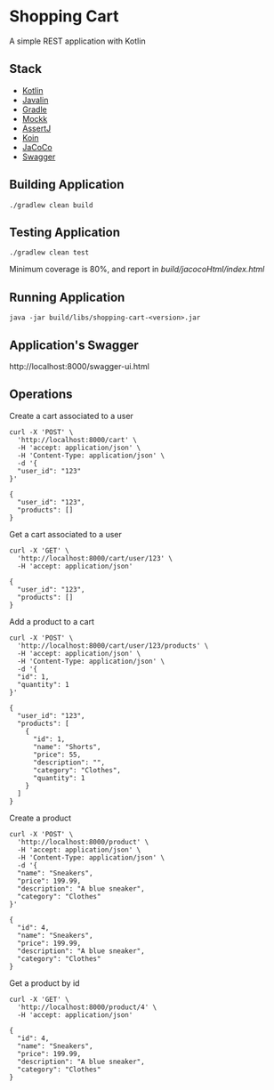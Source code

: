 # Shopping Cart

A simple REST application with Kotlin

## Stack

- [Kotlin](https://developer.android.com/kotlin)
- [Javalin](https://javalin.io/)
- [Gradle](https://gradle.org/)
- [Mockk](https://mockk.io/)
- [AssertJ](https://joel-costigliola.github.io/assertj/index.html)
- [Koin](https://insert-koin.io/)
- [JaCoCo](https://www.jacoco.org/jacoco/trunk/doc/)
- [Swagger](https://swagger.io/)

## Building Application

```console
./gradlew clean build
```

## Testing Application

```console
./gradlew clean test
```

Minimum coverage is 80%, and report in _build/jacocoHtml/index.html_

## Running Application

```console
java -jar build/libs/shopping-cart-<version>.jar
```

## Application's Swagger

http://localhost:8000/swagger-ui.html

## Operations

Create a cart associated to a user

```curl
curl -X 'POST' \
  'http://localhost:8000/cart' \
  -H 'accept: application/json' \
  -H 'Content-Type: application/json' \
  -d '{
  "user_id": "123"
}'
```
```curl
{
  "user_id": "123",
  "products": []
}
```

Get a cart associated to a user

```curl
curl -X 'GET' \
  'http://localhost:8000/cart/user/123' \
  -H 'accept: application/json'
```
```curl
{
  "user_id": "123",
  "products": []
}
```

Add a product to a cart 

```curl
curl -X 'POST' \
  'http://localhost:8000/cart/user/123/products' \
  -H 'accept: application/json' \
  -H 'Content-Type: application/json' \
  -d '{
  "id": 1,
  "quantity": 1
}'
```
```curl
{
  "user_id": "123",
  "products": [
    {
      "id": 1,
      "name": "Shorts",
      "price": 55,
      "description": "",
      "category": "Clothes",
      "quantity": 1
    }
  ]
}
```

Create a product

```curl
curl -X 'POST' \
  'http://localhost:8000/product' \
  -H 'accept: application/json' \
  -H 'Content-Type: application/json' \
  -d '{
  "name": "Sneakers",
  "price": 199.99,
  "description": "A blue sneaker",
  "category": "Clothes"
}'
```
```curl
{
  "id": 4,
  "name": "Sneakers",
  "price": 199.99,
  "description": "A blue sneaker",
  "category": "Clothes"
}
```


Get a product by id

```curl
curl -X 'GET' \
  'http://localhost:8000/product/4' \
  -H 'accept: application/json'
```
```curl
{
  "id": 4,
  "name": "Sneakers",
  "price": 199.99,
  "description": "A blue sneaker",
  "category": "Clothes"
}
```
